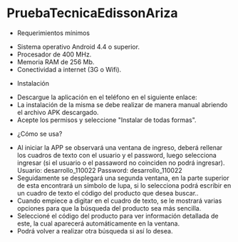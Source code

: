 # PruebaTecnicaEdissonAriza

* Requerimientos mínimos
- Sistema operativo Android 4.4 o superior.
- Procesador de 400 MHz.
- Memoria RAM de 256 Mb.
- Conectividad a internet (3G o Wifi).

* Instalación
- Descargue la aplicación en el teléfono en el siguiente enlace:
- La instalación de la misma se debe realizar de manera manual abriendo el archivo APK descargado.
- Acepte los permisos y seleccione "Instalar de todas formas".

* ¿Cómo se usa?
- Al iniciar la APP se observará una ventana de ingreso, deberá rellenar los cuadros de texto con el usuario y el password, luego selecciona ingresar 
  (si el usuario o el passaword no coinciden no podrá ingresar).
  Usuario: desarrollo_110022
  Password: desarrollo_110022
- Seguidamente se desplegará una segunda ventana, en la parte superior de esta encontrará un símbolo de lupa, si lo selecciona 
  podrá escribir en un cuadro de texto el código del producto que desea buscar..
- Cuando empiece a digitar en el cuadro de texto, se le mostrará varias opciones para que la búsqueda del producto sea más sencilla.
- Seleccioné el código del producto para ver información detallada de este, la cual aparecerá automáticamente en la ventana.  
- Podrá volver a realizar otra búsqueda si así lo desea. 
 


